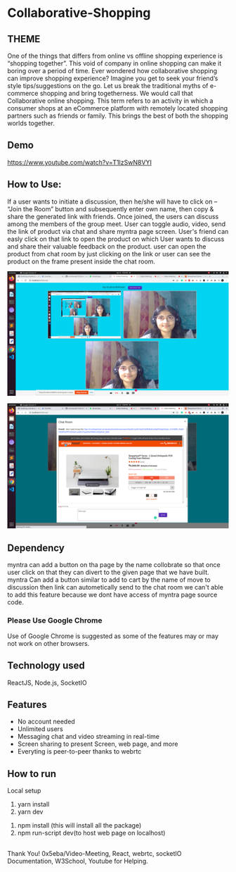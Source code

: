 # Collaborative-Shopping

## THEME
One of the things that differs from online vs offline shopping experience is “shopping together”. This void of
company in online shopping can make it boring over a period of time. Ever wondered how collaborative
shopping can improve shopping experience? Imagine you get to seek your friend’s style tips/suggestions on
the go.
Let us break the traditional myths of e-commerce shopping and bring togetherness. We would call that
Collaborative online shopping. This term refers to an activity in which a consumer shops at an eCommerce
platform with remotely located shopping partners such as friends or family. This brings the best of both the
shopping worlds together.
## Demo 
https://www.youtube.com/watch?v=T1IzSwN8VYI
##

## How to Use: 
If a user wants to initiate a discussion, then he/she will have to click on – “Join the Room” button and
subsequently enter own name, then copy & share the generated link with friends. Once joined, the users
can discuss among the members of the group meet.
User can toggle audio, video, send the link of product via chat and share myntra page screen. User's friend can easly click on that link to open the product on which User wants to discuss and share their valuable feedback on the product.
user can open the product from chat room by just clicking on the link or user can see the product on the frame present inside the chat room.

![alt text](Video_call_ss.png)

![alt text](Cart_ss.png)
## Dependency 
myntra can add a button on tha page by the name collobrate so that once user click on that they can divert to the given page that we have built. 
myntra Can add a button similar to add to cart by the name of move to discussion then link can autometically send to the chat room we can't able to add this feature because we dont have access of myntra page source code. 

### Please Use Google Chrome

 Use of Google Chrome is suggested as some of the features may or may not work on other browsers.
  
## Technology used

ReactJS, Node.js, SocketIO

## Features
- No account needed
- Unlimited users
- Messaging chat and video streaming in real-time
- Screen sharing to present Screen, web page, and more
- Everyting is peer-to-peer thanks to webrtc

## How to run

Local setup
1. yarn install
2. yarn dev
1) npm install (this will install all the package)
2) npm run-script dev(to host web page on localhost)
##     
   
Thank You!  0x5eba/Video-Meeting, React, webrtc, socketIO Documentation, W3School, Youtube for Helping. 

